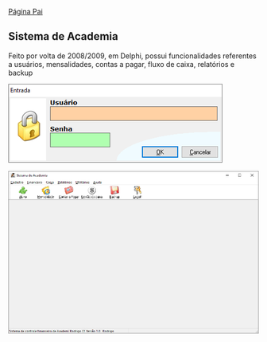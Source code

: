[Página Pai](../index.md)

## Sistema de Academia

Feito por volta de 2008/2009, em Delphi, possui funcionalidades referentes a usuários, mensalidades, contas a pagar, fluxo de caixa, relatórios e backup

![Recorte](/SistemaAcademia/login.png)

![Recorte](/SistemaAcademia/telaPrincipal.png)
  